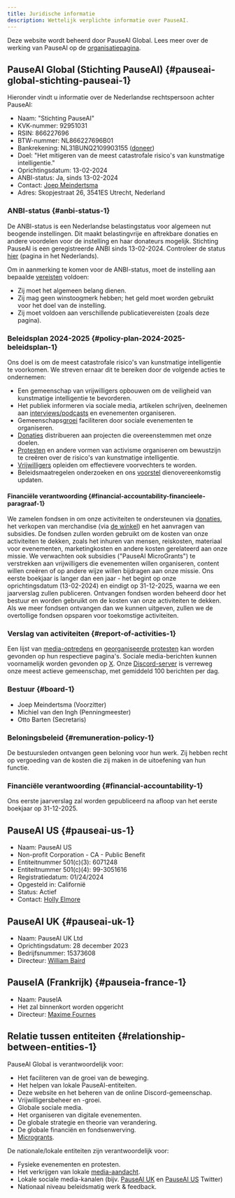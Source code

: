 ```yaml
---
title: Juridische informatie
description: Wettelijk verplichte informatie over PauseAI.
---
```

Deze website wordt beheerd door PauseAI Global.
Lees meer over de werking van PauseAI op de [organisatiepagina](/organization).

## PauseAI Global (Stichting PauseAI) {#pauseai-global-stichting-pauseai-1}

Hieronder vindt u informatie over de Nederlandse rechtspersoon achter PauseAI:

- Naam: "Stichting PauseAI"
- KVK-nummer: 92951031
- RSIN: 866227696
- BTW-nummer: NL866227696B01
- Bankrekening: NL31BUNQ2109903155 ([doneer](/donate))
- Doel: "Het mitigeren van de meest catastrofale risico's van kunstmatige intelligentie."
- Oprichtingsdatum: 13-02-2024
- ANBI-status: Ja, sinds 13-02-2024
- Contact: [Joep Meindertsma](mailto:joep@pauseai.info)
- Adres: Skopjestraat 26, 3541ES Utrecht, Nederland

### ANBI-status {#anbi-status-1}

De ANBI-status is een Nederlandse belastingstatus voor algemeen nut beogende instellingen.
Dit maakt belastingvrije en aftrekbare donaties en andere voordelen voor de instelling en haar donateurs mogelijk.
Stichting PauseAI is een geregistreerde ANBI sinds 13-02-2024. Controleer de status [hier](https://www.belastingdienst.nl/wps/wcm/connect/nl/aftrek-en-kortingen/content/anbi-status-controleren) (pagina in het Nederlands).

Om in aanmerking te komen voor de ANBI-status, moet de instelling aan bepaalde [vereisten](https://www.belastingdienst.nl/wps/wcm/connect/bldcontenten/belastingdienst/business/business-public-benefit-organisations/public_benefit_organisations/conditions_pbos/which_conditions_must_be_met_by_pbo) voldoen:

- Zij moet het algemeen belang dienen.
- Zij mag geen winstoogmerk hebben; het geld moet worden gebruikt voor het doel van de instelling.
- Zij moet voldoen aan verschillende publicatievereisten (zoals deze pagina).

### Beleidsplan 2024-2025 {#policy-plan-2024-2025-beleidsplan-1}

Ons doel is om de meest catastrofale risico's van kunstmatige intelligentie te voorkomen. We streven ernaar dit te bereiken door de volgende acties te ondernemen:

- Een gemeenschap van vrijwilligers opbouwen om de veiligheid van kunstmatige intelligentie te bevorderen.
- Het publiek informeren via sociale media, artikelen schrijven, deelnemen aan [interviews/podcasts](/press) en evenementen organiseren.
- Gemeenschaps[groei](/growth-strategy) faciliteren door sociale evenementen te organiseren.
- [Donaties](/donate) distribueren aan projecten die overeenstemmen met onze doelen.
- [Protesten](/protests) en andere vormen van activisme organiseren om bewustzijn te creëren over de risico's van kunstmatige intelligentie.
- [Vrijwilligers](/join) opleiden om effectievere voorvechters te worden.
- Beleidsmaatregelen onderzoeken en ons [voorstel](/proposal) dienovereenkomstig updaten.

#### Financiële verantwoording {#financial-accountability-financieele-paragraaf-1}

We zamelen fondsen in om onze activiteiten te ondersteunen via [donaties](/donate), het verkopen van merchandise (via [de winkel](https://pauseai-shop.fourthwall.com/)) en het aanvragen van subsidies.
De fondsen zullen worden gebruikt om de kosten van onze activiteiten te dekken, zoals het inhuren van mensen, reiskosten, materiaal voor evenementen, marketingkosten en andere kosten gerelateerd aan onze missie.
We verwachten ook subsidies ("PauseAI MicroGrants") te verstrekken aan vrijwilligers die evenementen willen organiseren, content willen creëren of op andere wijze willen bijdragen aan onze missie.
Ons eerste boekjaar is langer dan een jaar - het begint op onze oprichtingsdatum (13-02-2024) en eindigt op 31-12-2025, waarna we een jaarverslag zullen publiceren.
Ontvangen fondsen worden beheerd door het bestuur en worden gebruikt om de kosten van onze activiteiten te dekken.
Als we meer fondsen ontvangen dan we kunnen uitgeven, zullen we de overtollige fondsen opsparen voor toekomstige activiteiten.

### Verslag van activiteiten {#report-of-activities-1}

Een lijst van [media-optredens](/press) en [georganiseerde protesten](/protests) kan worden gevonden op hun respectieve pagina's.
Sociale media-berichten kunnen voornamelijk worden gevonden op [X](https://x.com/PauseAI).
Onze [Discord-server](https://discord.gg/T3YrWUJsJ5) is verreweg onze meest actieve gemeenschap, met gemiddeld 100 berichten per dag.

### Bestuur {#board-1}

- Joep Meindertsma (Voorzitter)
- Michiel van den Ingh (Penningmeester)
- Otto Barten (Secretaris)

### Beloningsbeleid {#remuneration-policy-1}

De bestuursleden ontvangen geen beloning voor hun werk.
Zij hebben recht op vergoeding van de kosten die zij maken in de uitoefening van hun functie.

### Financiële verantwoording {#financial-accountability-1}

Ons eerste jaarverslag zal worden gepubliceerd na afloop van het eerste boekjaar op 31-12-2025.

## PauseAI US {#pauseai-us-1}

- Naam: PauseAI US
- Non-profit Corporation - CA - Public Benefit
- Entiteitnummer 501(c)(3): 6071248
- Entiteitnummer 501(c)(4): 99-3051616
- Registratiedatum: 01/24/2024
- Opgesteld in: Californië
- Status: Actief
- Contact: [Holly Elmore](mailto:holly@pauseai.info)

## PauseAI UK {#pauseai-uk-1}

- Naam: PauseAI UK Ltd
- Oprichtingsdatum: 28 december 2023
- Bedrijfsnummer: 15373608
- Directeur: [William Baird](mailto:william@pauseai.info)

## PauseIA (Frankrijk) {#pauseia-france-1}

- Naam: PauseIA
- Het zal binnenkort worden opgericht
- Directeur: [Maxime Fournes](mailto:maxime@pauseai.info)

## Relatie tussen entiteiten {#relationship-between-entities-1}

PauseAI Global is verantwoordelijk voor:

- Het faciliteren van de groei van de beweging.
- Het helpen van lokale PauseAI-entiteiten.
- Deze website en het beheren van de online Discord-gemeenschap.
- Vrijwilligersbeheer en -groei.
- Globale sociale media.
- Het organiseren van digitale evenementen.
- De globale strategie en theorie van verandering.
- De globale financiën en fondsenwerving.
- [Microgrants](/microgrants).

De nationale/lokale entiteiten zijn verantwoordelijk voor:

- Fysieke evenementen en protesten.
- Het verkrijgen van lokale [media-aandacht](/).
- Lokale sociale media-kanalen (bijv. [PauseAI UK](https://twitter.com/PauseAI_UK) en [PauseAI US](https://twitter.com/PauseAIus) Twitter)
- Nationaal niveau beleidsmatig werk & feedback.